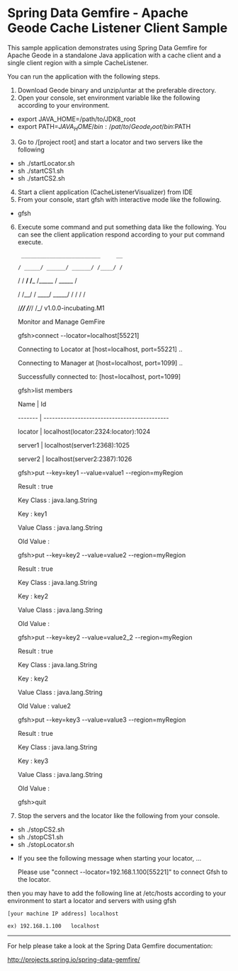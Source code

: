 Spring Data Gemfire - Apache Geode Cache Listener Client Sample
===============================================================

This sample application demonstrates using Spring Data Gemfire for Apache Geode in a standalone Java application with a cache client and a single client region with a simple CacheListener.

You can run the application with the following steps.

1. Download Geode binary and unzip/untar at the preferable directory. 
2. Open your console, set environment variable like the following according to your environment.
 - export JAVA_HOME=/path/to/JDK8_root
 - export PATH=$JAVA_HOME/bin:/pat/to/Geode_root/bin:$PATH
3. Go to /[project root] and start a locator and two servers like the following
 - sh ./startLocator.sh
 - sh ./startCS1.sh
 - sh ./startCS2.sh
4. Start a client application (CacheListenerVisualizer) from IDE
5. From your console, start gfsh with interactive mode like the following.
 - gfsh
6. Execute some command and put something data like the following. You can see the client application respond according to your put command execute.

	    _________________________     __
	    
	   / _____/ ______/ ______/ /____/ /
	   
	  / /  __/ /___  /_____  / _____  / 
	  
	 / /__/ / ____/  _____/ / /    / /
	   
	/______/_/      /______/_/    /_/    v1.0.0-incubating.M1
	
	   
    Monitor and Manage GemFire
    
    gfsh>connect --locator=localhost[55221]
    
    Connecting to Locator at [host=localhost, port=55221] ..
    
    Connecting to Manager at [host=localhost, port=1099] ..
    
	Successfully connected to: [host=localhost, port=1099]
	
	
	gfsh>list members
	
	 Name   | Id
	 
	------- | --------------------------------------------
	
	locator | localhost(locator:2324:locator)<ec><v0>:1024
	
	server1 | localhost(server1:2368)<ec><v3>:1025
	
	server2 | localhost(server2:2387)<ec><v4>:1026
	
	
	gfsh>put --key=key1 --value=value1 --region=myRegion
	
	Result      : true
	
	Key Class   : java.lang.String
	
	Key         : key1
	
	Value Class : java.lang.String
	
	Old Value   : <NULL>
	
	
	
	gfsh>put --key=key2 --value=value2 --region=myRegion
	
	Result      : true
	
	Key Class   : java.lang.String
	
	Key         : key2
	
	Value Class : java.lang.String
	
	Old Value   : <NULL>
	
	
	
	gfsh>put --key=key2 --value=value2_2 --region=myRegion
	
	Result      : true
	
	Key Class   : java.lang.String
	
	Key         : key2
	
	Value Class : java.lang.String
	
	Old Value   : value2
	
	
	
	gfsh>put --key=key3 --value=value3 --region=myRegion
	
	Result      : true
	
	Key Class   : java.lang.String
	
	Key         : key3
	
	Value Class : java.lang.String
	
	Old Value   : <NULL>
	
	
	gfsh>quit
	
	
7. Stop the servers and the locator like the following from your console.
 - sh ./stopCS2.sh
 - sh ./stopCS1.sh
 - sh ./stopLocator.sh

* If you see the following message when starting your locator, ...

	Please use "connect --locator=192.168.1.100[55221]" to connect Gfsh to the 	locator.
	
then you may have to add the following line at /etc/hosts according to your environment to start a locator and servers with using gfsh

	[your machine IP address] localhost
	
	ex) 192.168.1.100	localhost 

--------------------------------------------------------------------------------

For help please take a look at the Spring Data Gemfire documentation:

http://projects.spring.io/spring-data-gemfire/